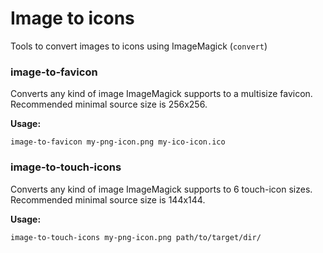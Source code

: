 Image to icons
=============

Tools to convert images to icons using ImageMagick (`convert`)

### image-to-favicon

Converts any kind of image ImageMagick supports to a multisize favicon. Recommended minimal source size is 256x256.

**Usage:**

    image-to-favicon my-png-icon.png my-ico-icon.ico
	
### image-to-touch-icons

Converts any kind of image ImageMagick supports to 6 touch-icon sizes. Recommended minimal source size is 144x144.

**Usage:**

    image-to-touch-icons my-png-icon.png path/to/target/dir/